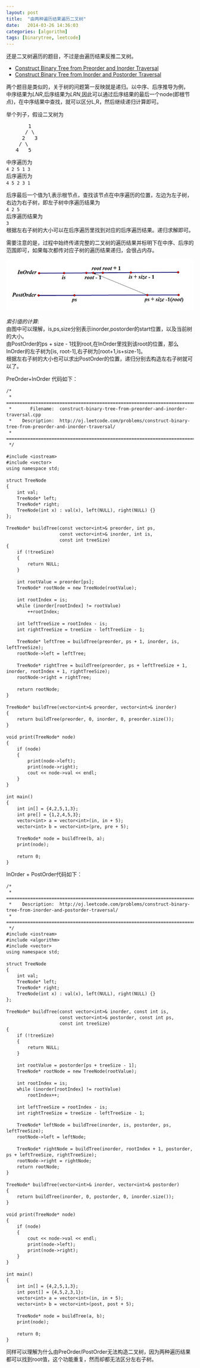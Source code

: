```yaml
---
layout: post
title:  "由两种遍历结果遍历二叉树"
date:   2014-03-26 14:36:03
categories: [algorithm]
tags: [binarytree, leetcode]
---
```


还是二叉树遍历的题目，不过是由遍历结果反推二叉树。  
* [Construct Binary Tree from Preorder and Inorder Traversal](http://oj.leetcode.com/problems/construct-binary-tree-from-preorder-and-inorder-traversal/)  
* [Construct Binary Tree from Inorder and Postorder Traversal](http://oj.leetcode.com/problems/construct-binary-tree-from-inorder-and-postorder-traversal/)   

两个题目是类似的，关于树的问题第一反映就是递归。以中序、后序推导为例，  
中序结果为*LNR*,后序结果为*LRN*,因此可以通过后序结果的最后一个node(即根节点)，在中序结果中查找，就可以区分L,R，然后继续递归计算即可。

举个列子，假设二叉树为  
<pre>
       1
      / \
     2   3
    / \
   4   5
</pre>

中序遍历为  
`4 2 5 1 3`  
后序遍历为   
`4 5 2 3 1`  

后序最后一个值为1,表示根节点，查找该节点在中序遍历的位置，左边为左子树，右边为右子树，即左子树中序遍历结果为  
`4 2 5`  
后序遍历结果为  
`3`  
根据左右子树的大小可以在后序遍历里找到对应的后序遍历结果。递归求解即可。  

需要注意的是，过程中始终传递完整的二叉树的遍历结果并标明下在中序、后序的范围即可，如果每次都传对应子树的遍历结果递归，会很占内存。  

![图解](/assets/images/tree_order.jpg)

<!--more-->

*索引值的计算*:  
由图中可以理解，is,ps,size分别表示inorder,postorder的start位置，以及当前树的大小。  
由PostOrder的ps + size - 1找到root,在InOrder里找到该root的位置，那么InOrder的左子树为[is, root-1],右子树为[root+1,is+size-1]。   
根据左右子树的大小也可以求出PostOrder的位置，递归分别去构造左右子树就可以了。

PreOrder+InOrder 代码如下：  

```
/*
 * =====================================================================================
 *       Filename:  construct-binary-tree-from-preorder-and-inorder-traversal.cpp
 *    Description:  http://oj.leetcode.com/problems/construct-binary-tree-from-preorder-and-inorder-traversal/
 * =====================================================================================
 */

#include <iostream>
#include <vector>
using namespace std;

struct TreeNode
{
    int val;
    TreeNode* left;
    TreeNode* right;
    TreeNode(int x) : val(x), left(NULL), right(NULL) {}
};

TreeNode* buildTree(const vector<int>& preorder, int ps,
                    const vector<int>& inorder, int is,
                    const int treeSize)
{
    if (!treeSize)
    {
        return NULL;
    }

    int rootValue = preorder[ps];
    TreeNode* rootNode = new TreeNode(rootValue);

    int rootIndex = is;
    while (inorder[rootIndex] != rootValue)
        ++rootIndex;

    int leftTreeSize = rootIndex - is;
    int rightTreeSize = treeSize - leftTreeSize - 1;

    TreeNode* leftTree = buildTree(preorder, ps + 1, inorder, is, leftTreeSize);
    rootNode->left = leftTree;

    TreeNode* rightTree = buildTree(preorder, ps + leftTreeSize + 1, inorder, rootIndex + 1, rightTreeSize);
    rootNode->right = rightTree;

    return rootNode;
}

TreeNode* buildTree(vector<int>& preorder, vector<int>& inorder)
{
    return buildTree(preorder, 0, inorder, 0, preorder.size());
}

void print(TreeNode* node)
{
    if (node)
    {
        print(node->left);
        print(node->right);
        cout << node->val << endl;
    }
}

int main()
{
    int in[] = {4,2,5,1,3};
    int pre[] = {1,2,4,5,3};
    vector<int> a = vector<int>(in, in + 5);
    vector<int> b = vector<int>(pre, pre + 5);

    TreeNode* node = buildTree(b, a);
    print(node);

    return 0;
}
```

InOrder + PostOrder代码如下：  

```
/*
 * =====================================================================================
 *    Description:  http://oj.leetcode.com/problems/construct-binary-tree-from-inorder-and-postorder-traversal/ 
 * =====================================================================================
 */
#include <iostream>
#include <algorithm>
#include <vector>
using namespace std;

struct TreeNode
{
    int val;
    TreeNode* left;
    TreeNode* right;
    TreeNode(int x) : val(x), left(NULL), right(NULL) {}
};

TreeNode* buildTree(const vector<int>& inorder, const int is,
                    const vector<int>& postorder, const int ps,
                    const int treeSize)
{
    if (!treeSize)
    {
        return NULL;
    }

    int rootValue = postorder[ps + treeSize - 1];
    TreeNode* rootNode = new TreeNode(rootValue);

    int rootIndex = is;
    while (inorder[rootIndex] != rootValue)
        rootIndex++;

    int leftTreeSize = rootIndex - is;
    int rightTreeSize = treeSize - leftTreeSize - 1;

    TreeNode* leftNode = buildTree(inorder, is, postorder, ps, leftTreeSize);
    rootNode->left = leftNode;

    TreeNode* rightNode = buildTree(inorder, rootIndex + 1, postorder, ps + leftTreeSize, rightTreeSize);
    rootNode->right = rightNode;
    return rootNode;
}

TreeNode* buildTree(vector<int>& inorder, vector<int>& postorder)
{
    return buildTree(inorder, 0, postorder, 0, inorder.size());
}

void print(TreeNode* node)
{
    if (node)
    {
        cout << node->val << endl;
        print(node->left);
        print(node->right);
    }
}

int main()
{
    int in[] = {4,2,5,1,3};
    int post[] = {4,5,2,3,1};
    vector<int> a = vector<int>(in, in + 5);
    vector<int> b = vector<int>(post, post + 5);

    TreeNode* node = buildTree(a, b);
    print(node);

    return 0;
}
```

同样可以理解为什么由PreOrder/PostOrder无法构造二叉树，因为两种遍历结果都可以找到root值，这个功能重复，然而却都无法区分左右子树。
